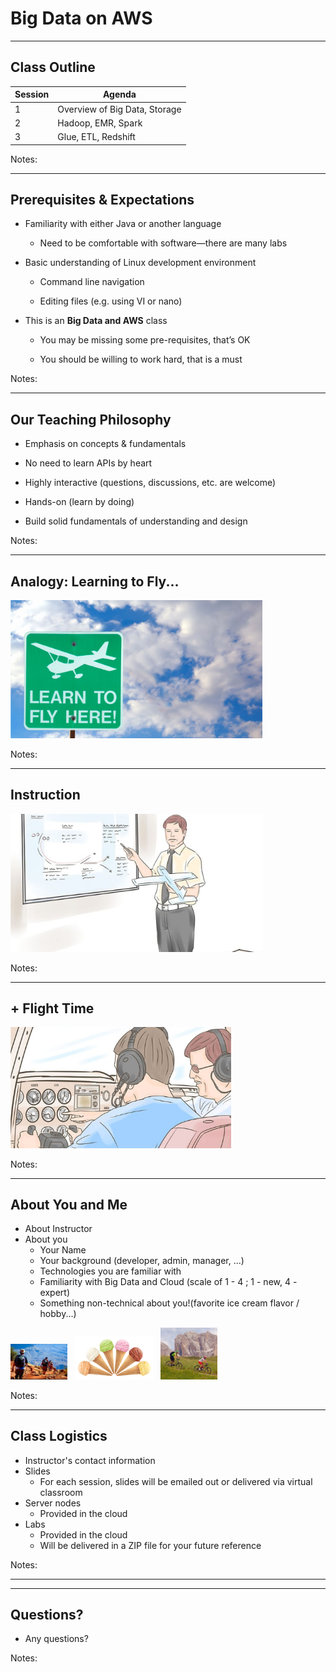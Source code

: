 # Big Data on AWS


---


## Class Outline

| Session | Agenda                        |
|---------|-------------------------------|
| 1       | Overview of Big Data, Storage |
| 2       | Hadoop, EMR, Spark            |
| 3       | Glue, ETL, Redshift           |


<!-- {"left" : 0.75, "top" : 2.14, "height" : 2.78, "width" : 8.75, "columnwidth" : [1.02, 7.72]} -->


Notes: 



---

## Prerequisites & Expectations


 * Familiarity with either Java or another language

     - Need to be comfortable with software—there are many labs

 * Basic understanding of Linux development environment

     - Command line navigation 

     - Editing files (e.g. using VI or nano)

 * This is an **Big Data and AWS** class 

     - You may be missing some pre-requisites, that’s OK

     - You should be willing to work hard, that is a must

Notes: 




---

## Our Teaching Philosophy


 * Emphasis on concepts & fundamentals

 * No need to learn APIs by heart

 * Highly interactive (questions, discussions, etc. are welcome)

 * Hands-on (learn by doing)

 * Build solid fundamentals of understanding and design

Notes: 




---


## Analogy: Learning to Fly...

<img src="../images/learn-to-fly.png" style="width:80%;"/> <!-- {"left" : 0.26, "top" : 1.45, "height" : 6.17, "width" : 9.74} -->



Notes:

---

## Instruction

<img src="../images/classroom-instruction.png" style="width:80%;"/> <!-- {"left" : 0.26, "top" : 1.45, "height" : 6.17, "width" : 9.74} -->





Notes:

---

## + Flight Time

<img src="../images/cockpit.png" style="width:70%;"/> <!-- {"left" : 0.26, "top" : 1.45, "height" : 6.17, "width" : 9.74} -->


Notes:

---


## About You and Me

* About Instructor
* About you
  - Your Name
  - Your background (developer, admin, manager, ...)
  - Technologies you are familiar with
  - Familiarity with Big Data and Cloud (scale of 1 - 4 ;  1 - new,   4 - expert)
  - Something non-technical about you!(favorite ice cream flavor / hobby...)

<img src="../images/hiking.png" style="width:18%;"/> &nbsp; <!-- {"left" : 1.55, "top" : 6.43, "height" : 1.76, "width" : 1.99} --><img src="../images/ice-cream-3.png" style="width:25%;"/> &nbsp; <!-- {"left" : 3.56, "top" : 6.45, "height" : 1.7, "width" : 3.13} --><img src="../images/biking-1.jpg" style="width:18%;"/> &nbsp; <!-- {"left" : 6.71, "top" : 6.43, "height" : 1.76, "width" : 1.99} -->


Notes:

---

## Class Logistics

* Instructor's contact information
* Slides
  - For each session, slides will be emailed out or delivered via virtual classroom
* Server nodes
  - Provided in the cloud
* Labs
  - Provided in the cloud
  - Will be delivered in a ZIP file for your future reference


Notes:

---

---
## Questions?

* Any questions?


Notes:













